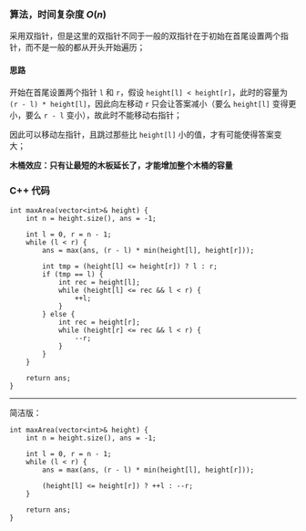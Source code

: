 ### 算法，时间复杂度 $O(n)$

采用双指针，但是这里的双指针不同于一般的双指针在于初始在首尾设置两个指针，而不是一般的都从开头开始遍历；

#### 思路

开始在首尾设置两个指针 `l` 和 `r`，假设 `height[l] < height[r]`，此时的容量为 `(r - l) * height[l]`，因此向左移动 `r` 只会让答案减小（要么 `height[l]` 变得更小，要么 `r - l` 变小），故此时不能移动右指针；

因此可以移动左指针，且跳过那些比 `height[l]` 小的值，才有可能使得答案变大；

**木桶效应：只有让最短的木板延长了，才能增加整个木桶的容量**

### C++ 代码
```
int maxArea(vector<int>& height) {
    int n = height.size(), ans = -1;
    
    int l = 0, r = n - 1;
    while (l < r) {
        ans = max(ans, (r - l) * min(height[l], height[r]));
        
        int tmp = (height[l] <= height[r]) ? l : r;
        if (tmp == l) {
            int rec = height[l];
            while (height[l] <= rec && l < r) {
                ++l;
            }
        } else {
            int rec = height[r];
            while (height[r] <= rec && l < r) {
                --r;
            }
        }
    }
    
    return ans;
}
```

---

简洁版：
```
int maxArea(vector<int>& height) {
    int n = height.size(), ans = -1;
    
    int l = 0, r = n - 1;
    while (l < r) {
        ans = max(ans, (r - l) * min(height[l], height[r]));

        (height[l] <= height[r]) ? ++l : --r;
    }
    
    return ans;
}
```
